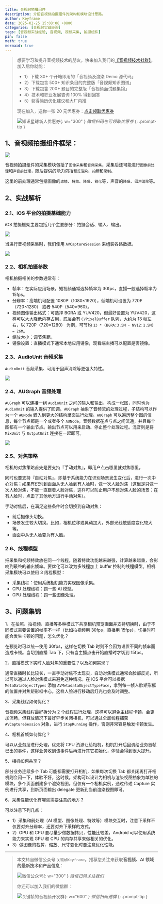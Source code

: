 ```yaml
---
title: 音视频拍摄组件
description: 介绍音视频拍摄组件的架构和模块设计思路。
author: Keyframe
date: 2025-02-25 15:08:08 +0800
categories: [音视频实战经验]
tags: [音视频实战经验, 音视频, 视频采集, 拍摄组件]
pin: false
math: true
mermaid: true
---
```


>想要学习和提升音视频技术的朋友，快来加入我们的<a href="https://t.zsxq.com/jRprT" target="_blank" rel="noopener noreferrer">【音视频技术社群】</a>，加入后你就能：
>
>- 1）下载 30+ 个开箱即用的「音视频及渲染 Demo 源代码」
>- 2）下载包含 500+ 知识条目的完整版「音视频知识图谱」
>- 3）下载包含 200+ 题目的完整版「音视频面试题集锦」
>- 4）技术和职业发展咨询 100% 得到回答
>- 5）获得简历优化建议和大厂内推
>  
>现在加入，送你一张 20 元优惠券：<a href="https://t.zsxq.com/jRprT" target="_blank" rel="noopener noreferrer">点击领取优惠券</a>
>
>![知识星球新人优惠券](assets/img/keyframe-zsxq-coupon.png){: w="300" }
>_微信扫码也可领取优惠券_
{: .prompt-tip }

## 1、音视频拍摄组件框架：

![](assets/resource/av-experience/camera-kit-1.png)

音视频拍摄组件的采集模块包括了`图像采集`和`音频采集`，采集后还可能进行`图像前处理`和`声音前处理`，随后提供的能力包括`预览渲染`、`拍照`和`录制`。

这里的前处理通常包括图像的`滤镜`、`特效`、`降噪`、`锐化`等，声音的`降噪`、`回声消除`等。

## 2、实战解析

### 2.1、iOS 平台的拍摄基础能力

iOS 拍摄框架主要包括几个主要部分：拍摄会话、输入、输出。

![](assets/resource/av-experience/camera-kit-2.png)

当进行音视频采集时，我们使用 `AVCaptureSession` 来组装各路数据。

![](assets/resource/av-experience/camera-kit-3.png)

### 2.2、相机拍摄参数

相机拍摄相关的参数通常有：

- 帧率：在实际应用场景，短视频通常选择帧率为 30fps，直播一般选择帧率为 15fps。
- 分辨率：高端机可配置 1080P（1080×1920），低端机可设置为 720P（720×1280） 或者 540P（540×960）。
- 视频图像输出格式：可选择 BGRA 或 YUV420，但最好设置为 YUV420，这样可以大大降低内存占用，底层会有 `CVPixelBuffer` 队列，大约为 13 帧左右，以 720P（720×1280） 为例，可节约 `13 * (BGRA:3.5M - NV12:1.5M) = 26M`。
- 缩放大小：调节焦距。
- 镜像设置：直播模式下通常本地应用镜像，观看端主播可以配置是否镜像。

### 2.3、AudioUnit 音频采集

`AudioUnit` 音频采集、可用于回声消除等更强大特性。

![](assets/resource/av-experience/capture-kit-audiounit.png)

### 2.4、AUGraph 音频处理

`AUGraph` 可以连接一组 `AudioUnit` 之间的输入和输出，构成一张图，同时也为 `AudioUnit` 的输入提供了回调。`AUGraph` 抽象了音频流的处理过程，子结构可以作为一个 `AUNode` 嵌入到更大的结构里面进行处理。`AUGraph` 可以遍历整个图的信息，每个节点都是一个或者多个 `AUNode`，音频数据在点与点之间流通，并且每个图都有一个输出节点。输出节点可以用来启动、停止整个处理过程。混音则是将 `MixUnit` 与 `OutputUnit` 连接在一起即可。
 
![](assets/resource/av-experience/capture-kit-mixer.png)


### 2.5、对焦策略

相机的对焦策略首先是要支持『手动对焦』，即用户点击哪里就对焦哪里。

同时也要支持『自动对焦』，即基于系统能力在识别场景发生变化后，进行一次中心对焦；如果有识别到画面从无人脸到有人脸时，做一次人脸对焦（这里是只做一次人脸对焦，不能一直跟着人脸对焦，这样可以防止用户不想对焦人脸的场景：在有人脸时，点击了其他地方进行手动对焦）。

手动对焦后，在满足这些条件时会切换到自动对焦：

- 前后摄像头切换。
- 场景发生较大切换。比如，相机位移或晃动加大，外部光线敏感度变化较大等。
- 画面中从无人脸变为有人脸。


### 2.6、线程模型

把采集和视频特效放在同一个线程，随着特效功能越来越强，计算越来越重，会影响到最终的输出帧率。要优化可以改为多线程加上 buffer 控制的线程模型。相机采集模块可以使用 3 线程模型：

- 采集线程：使用系统相机能力实现图像采集。
- CPU 处理线程：跑一些 AI 模型。
- GPU 处理线程：跑一些图像处理。





## 3、问题集锦




1、在拍照、拍视频、直播等多种模式下共享相机预览画面并支持切换时，由于不同模式需要设置的帧率不一样（比如拍视频用 30fps，直播用 15fps），切换时可能会发生卡顿的问题，怎么优化？

在预览时可以统一使用 30fps，这样在切换 Tab 时则不会因为设置不同的帧率而造成卡顿。当切到直播 Tab 下，只有当主播点击开始直播时才切到 15fps。



2、直播模式下实时人脸对焦的重要性？以及如何实现？

通常直播时长比较长，一直手动对焦不太现实，自动对焦模式通常会脸部反光，所以可以通过人脸对焦模式来避免这种情况。在 iOS 平台可以根据 `MetaDataObjectTypes` 添加 `AVMetadataObjectTypeFace`，拿到每一帧人脸矩形框的位置并对焦矩形框中心，这样人脸进行移动后灯光也会及时调整。


3、采集线程如何优化？

音视频采集线程最好拆分为 2 个线程进行处理，这样可以避免主线程卡顿，会更加流畅，但释放情况下最好异步关闭相机，可以通过全局线程捕获 `AVCaptureSession` 对象，进行 `StopRunning` 操作，否则非常容易触发卡顿发生。

4、相机首帧如何优化？

可以从业务层进行处理，优先将 CPU 资源让给相机，相机打开后回调给业务首帧已出的事件，这样业务收到该事件后再进行其它初始化，体验会得到很大提升。

5、相机如何共享？

部分业务连续多个 Tab 可能都需要打开相机，如果每次切换 Tab 都关闭再打开相机则会闪一下，体验不好。这时候，架构可以设计为相机与渲染视图抽象为单独的模块，多个页面创建多个渲染视图，但仅有一个相机实例，通过传递 Capture 实例进行共享，到新页面输出 delegate 更新到当前渲染视图即可。


6、采集性能优化有哪些需要注意的地方？

可以注意下列几点：

- 1）采集和前处理（AI 模型、图像处理、特效等）模块交互时，注意下采样不仅要对齐分辨率，还要对齐下采样的方式。
- 2）GPU 和 CPU 要尽量少做数据拷贝，性能比较差。Android 可以使用系统能力来实现 GPU 和 CPU 的内存共享来做相关的优化。
- 3）做图像的裁剪、缩放、尺寸变化时要注意优化性能。



---

> 本文转自微信公众号 `关键帧Keyframe`，推荐您关注来获取**音视频、AI 领域的最新技术和产品信息**：
>
>![微信公众号](assets/img/keyframe-mp.jpg){: w="300" }
>_微信扫码关注我们_
>
>你还可以加入我们的微信群：
>
>![关键帧的音视频开发群](assets/img/av-wechat-group.jpg){: w="600" }
>_微信扫码进群_
{: .prompt-tip }

